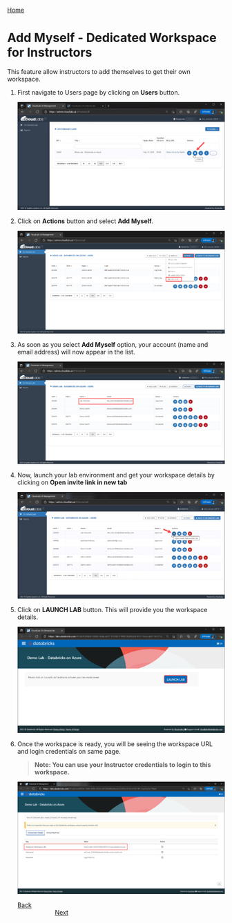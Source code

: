 [Home](./../README.md)

# Add Myself - Dedicated Workspace for Instructors

This feature allow instructors to add themselves to get their own workspace. 

1. First navigate to Users page by clicking on **Users** button.

   ![](media/imageuser00.png) 
   
2. Click on **Actions** button and select **Add Myself**.

   ![](media/image15.png) 

3. As soon as you select **Add Myself** option, your account (name and email address) will now appear in the list.

   ![](media/image16.png) 

4. Now, launch your lab environment and get your workspace details by clicking on **Open invite link in new tab** 

   ![](media/image18.png)
   
5. Click on **LAUNCH LAB** button. This will provide you the workspace details.

   ![](media/image17.png)
   
6. Once the workspace is ready, you will be seeing the workspace URL and login credentials on same page. 

    >**Note: You can use your Instructor credentials to login to this workspace.** 
 
   ![](media/image20.png)
   
   [Back](./View-and-Manage-Users-readme.md)&nbsp;&nbsp;&nbsp;&nbsp;&nbsp;&nbsp;&nbsp;&nbsp;&nbsp;&nbsp;&nbsp;&nbsp;&nbsp;&nbsp;&nbsp;&nbsp;&nbsp;&nbsp;&nbsp;&nbsp;&nbsp;&nbsp;&nbsp;&nbsp;&nbsp;&nbsp;&nbsp;&nbsp;&nbsp;&nbsp;&nbsp;&nbsp;&nbsp;&nbsp;&nbsp;&nbsp;&nbsp;&nbsp;&nbsp;&nbsp;&nbsp;&nbsp;&nbsp;&nbsp;&nbsp;&nbsp;&nbsp;&nbsp;&nbsp;&nbsp;&nbsp;&nbsp;&nbsp;&nbsp;&nbsp;&nbsp;&nbsp;&nbsp;&nbsp;&nbsp;&nbsp;&nbsp;&nbsp;&nbsp;&nbsp;&nbsp;&nbsp;&nbsp;&nbsp;&nbsp;&nbsp;&nbsp;&nbsp;&nbsp;&nbsp;&nbsp;&nbsp;&nbsp;&nbsp;&nbsp;&nbsp;&nbsp;&nbsp;&nbsp;&nbsp;&nbsp;&nbsp;&nbsp;&nbsp;&nbsp;&nbsp;&nbsp;&nbsp;&nbsp;&nbsp;&nbsp;&nbsp;&nbsp;&nbsp;&nbsp;&nbsp;&nbsp;&nbsp;&nbsp;&nbsp;&nbsp;&nbsp;&nbsp;&nbsp;&nbsp;&nbsp;&nbsp;&nbsp;&nbsp;&nbsp;&nbsp;&nbsp;&nbsp;&nbsp;&nbsp;&nbsp;&nbsp;&nbsp;&nbsp;&nbsp;&nbsp;&nbsp;&nbsp;&nbsp;&nbsp;&nbsp;&nbsp;&nbsp;&nbsp;&nbsp;[Next](./Manage-User's-workspace-readme.md) 
                                                                                                                                          
                                                                                                                                          
                                                                                                                                          
